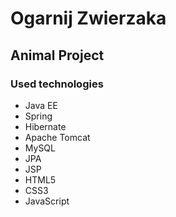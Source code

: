 # Ogarnij Zwierzaka
## Animal Project



### Used technologies 
* Java EE
* Spring
* Hibernate
* Apache Tomcat
* MySQL
* JPA
* JSP
* HTML5
* CSS3
* JavaScript



